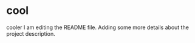 # cool
cooler
I am editing the README file. Adding some more details about the project description.

